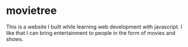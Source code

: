 # movietree
This is a website I built while learning web development with javascript. I like that I can bring entertainment to people in the form of movies and shows.
